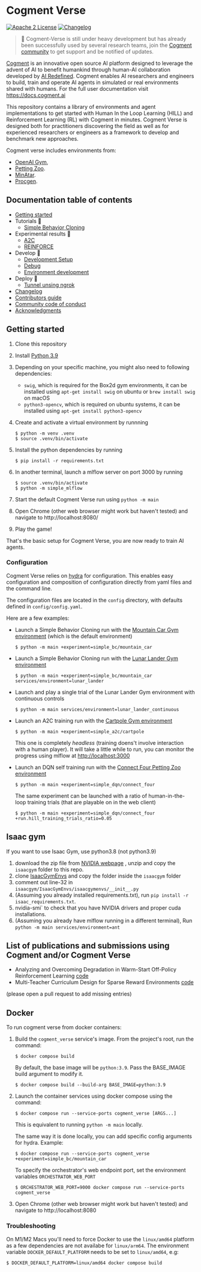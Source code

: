 # Cogment Verse

[![Apache 2 License](https://img.shields.io/badge/license-Apache%202-green?style=flat-square)](./LICENSE) [![Changelog](https://img.shields.io/badge/-Changelog%20-blueviolet?style=flat-square)](./CHANGELOG.md)

> 🚧 Cogment-Verse is still under heavy development but has already been successfully used by several research teams, join the [Cogment community](https://cogment.ai/docs/community-channels) to get support and be notified of updates.

[Cogment](https://cogment.ai) is an innovative open source AI platform designed to leverage the advent of AI to benefit humankind through human-AI collaboration developed by [AI Redefined](https://ai-r.com). Cogment enables AI researchers and engineers to build, train and operate AI agents in simulated or real environments shared with humans. For the full user documentation visit <https://docs.cogment.ai>

This repository contains a library of environments and agent implementations
to get started with Human In the Loop Learning (HILL) and Reinforcement
Learning (RL) with Cogment in minutes. Cogment Verse is designed both
for practitioners discovering the field as well as for experienced
researchers or engineers as a framework to develop and benchmark new
approaches.

Cogment verse includes environments from:

- [OpenAI Gym](https://gym.openai.com),
- [Petting Zoo](https://www.pettingzoo.ml).
- [MinAtar](https://github.com/kenjyoung/MinAtar).
- [Procgen](https://github.com/openai/procgen).

## Documentation table of contents

- [Getting started](#getting-started)
- Tutorials 🚧
  - [Simple Behavior Cloning](/docs/tutorials/simple_bc.md)
- Experimental results 🚧
  - [A2C](/docs/results/a2c.md)
  - [REINFORCE](/docs/results/REINFORCE.md)
- Develop 🚧
  - [Development Setup](/docs/development_setup.md)
  - [Debug](#debug)
  - [Environment development](/docs/environment.md)
- Deploy 🚧
  - [Tunnel unsing ngrok](/docs/deployment/tunnel_using_ngrok.md)
- [Changelog](/CHANGELOG.md)
- [Contributors guide](/CONTRIBUTING.md)
- [Community code of conduct](/CODE_OF_CONDUCT.md)
- [Acknowledgments](#acknowledgements)

## Getting started

1. Clone this repository
2. Install [Python 3.9](https://www.python.org/)
3. Depending on your specific machine, you might also need to following dependencies:

   - `swig`, which is required for the Box2d gym environments, it can be installed using `apt-get install swig` on ubuntu or `brew install swig` on macOS
   - `python3-opencv`, which is required on ubuntu systems, it can be installed using `apt-get install python3-opencv`

4. Create and activate a virtual environment by runnning

   ```console
   $ python -m venv .venv
   $ source .venv/bin/activate
   ```

5. Install the python dependencies by running
   ```console
   $ pip install -r requirements.txt
   ```
6. In another terminal, launch a mlflow server on port 3000 by running
   ```console
   $ source .venv/bin/activate
   $ python -m simple_mlflow
   ```
7. Start the default Cogment Verse run using `python -m main`
8. Open Chrome (other web browser might work but haven't tested) and navigate to http://localhost:8080/
9. Play the game!

That's the basic setup for Cogment Verse, you are now ready to train AI agents.

### Configuration

Cogment Verse relies on [hydra](https://hydra.cc) for configuration. This enables easy configuration and composition of configuration directly from yaml files and the command line.

The configuration files are located in the `config` directory, with defaults defined in `config/config.yaml`.

Here are a few examples:

- Launch a Simple Behavior Cloning run with the [Mountain Car Gym environment](https://www.gymlibrary.ml/environments/classic_control/mountain_car/) (which is the default environment)
  ```console
  $ python -m main +experiment=simple_bc/mountain_car
  ```
- Launch a Simple Behavior Cloning run with the [Lunar Lander Gym environment](https://www.gymlibrary.ml/environments/box2d/lunar_lander/)
  ```console
  $ python -m main +experiment=simple_bc/mountain_car services/environment=lunar_lander
  ```
- Launch and play a single trial of the Lunar Lander Gym environment with continuous controls
  ```console
  $ python -m main services/environment=lunar_lander_continuous
  ```
- Launch an A2C training run with the [Cartpole Gym environment](https://www.gymlibrary.ml/environments/classic_control/cartpole/)

  ```console
  $ python -m main +experiment=simple_a2c/cartpole
  ```

  This one is completely _headless_ (training doens't involve interaction with a human player). It will take a little while to run, you can monitor the progress using mlflow at <http://localhost:3000>

- Launch an DQN self training run with the [Connect Four Petting Zoo environment](https://www.pettingzoo.ml/classic/connect_four)

  ```console
  $ python -m main +experiment=simple_dqn/connect_four
  ```

  The same experiment can be launched with a ratio of human-in-the-loop training trials (that are playable on in the web client)

  ```console
  $ python -m main +experiment=simple_dqn/connect_four +run.hill_training_trials_ratio=0.05
  ```

## Isaac gym

If you want to use Isaac Gym, use python3.8 (not python3.9)

1. download the zip file from [NVIDIA webpage](https://developer.nvidia.com/isaac-gym)
   , unzip and copy the `isaacgym` folder to this repo.
2. clone [IsaacGymEnvs](https://github.com/NVIDIA-Omniverse/IsaacGymEnvs) and copy the
   folder inside the `isaacgym` folder
3. comment out line-32 in `isaacgym/IsaacGymEnvs/isaacgymenvs/__init__.py`
4. (Assuming you already installed requirements.txt), run `pip install -r isaac_requirements.txt`.
5. nvidia-smi` to check that you have NVIDIA drivers and proper cuda installations.
6. (Assuming you already have mlflow running in a different terminal), Run `python -m main services/environment=ant`

## List of publications and submissions using Cogment and/or Cogment Verse

- Analyzing and Overcoming Degradation in Warm-Start Off-Policy Reinforcement Learning [code](https://github.com/benwex93/cogment-verse)
- Multi-Teacher Curriculum Design for Sparse Reward Environments [code](https://github.com/kharyal/cogment-verse/)

(please open a pull request to add missing entries)

## Docker

To run cogment verse from docker containers:

1. Build the `cogment_verse` service's image. From the project's root, run the command:

   ```console
   $ docker compose build
   ```

   By default, the base image will be `python:3.9`. Pass the BASE_IMAGE build argument to modify it.

   ```console
   $ docker compose build --build-arg BASE_IMAGE=python:3.9
   ```

2. Launch the container services using docker compose using the command:

   ```console
   $ docker compose run --service-ports cogment_verse [ARGS...]
   ```

   This is equivalent to running `python -m main` locally.

   The same way it is done locally, you can add specific config arguments for hydra. Example:

   ```console
   $ docker compose run --service-ports cogment_verse +experiment=simple_bc/mountain_car
   ```

   To specify the orchestrator's web endpoint port, set the environment variables `ORCHESTRATOR_WEB_PORT`

   ```console
   $ ORCHESTRATOR_WEB_PORT=9000 docker compose run --service-ports cogment_verse
   ```

3. Open Chrome (other web browser might work but haven't tested) and navigate to http://localhost:8080

### Troubleshooting

On M1/M2 Macs you'll need to force Docker to use the `linux/amd64` platform as a few dependencies are not availabe for `linux/arm64`. The environment variable `DOCKER_DEFAULT_PLATFORM` needs to be set to `linux/amd64`, e.g:

```console
$ DOCKER_DEFAULT_PLATFORM=linux/amd64 docker compose build
```
